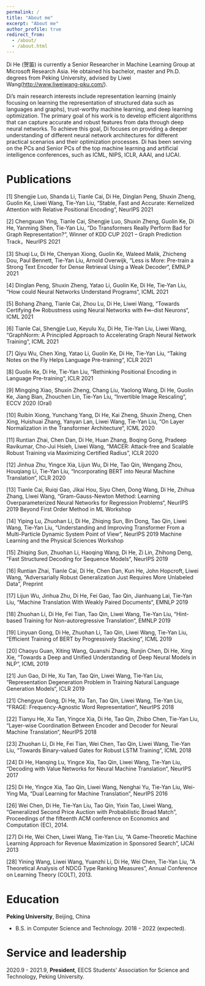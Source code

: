 ```yaml
---
permalink: /
title: "About me"
excerpt: "About me"
author_profile: true
redirect_from: 
  - /about/
  - /about.html
---
```



Di He (贺笛) is currently a Senior Researcher in Machine Learning Group at Microsoft Research Asia. He obtained his bachelor, master and Ph.D. degrees from Peking University, advised by Liwei Wang(http://www.liweiwang-pku.com/).

Di’s main research interests include representation learning (mainly focusing on learning the representation of structured data such as languages and graphs), trust-worthy machine learning, and deep learning optimization. The primary goal of his work is to develop efficient algorithms that can capture accurate and robust features from data through deep neural networks. To achieve this goal, Di focuses on providing a deeper understanding of different neural network architectures for different practical scenarios and their optimization processes. Di has been serving on the PCs and Senior PCs of the top machine learning and artificial intelligence conferences, such as ICML, NIPS, ICLR, AAAI, and IJCAI.

Publications
=====

[1] Shengjie Luo, Shanda Li, Tianle Cai, Di He, Dinglan Peng, Shuxin Zheng, Guolin Ke, Liwei Wang, Tie-Yan Liu, “Stable, Fast and Accurate: Kernelized Attention with Relative Positional Encoding“, NeurIPS 2021

[2] Chengxuan Ying, Tianle Cai, Shengjie Luo, Shuxin Zheng, Guolin Ke, Di He, Yanming Shen, Tie-Yan Liu, “Do Transformers Really Perform Bad for Graph Representation?“, Winner of KDD CUP 2021 – Graph Prediction Track，NeurIPS 2021

[3] Shuqi Lu, Di He, Chenyan Xiong, Guolin Ke, Waleed Malik, Zhicheng Dou, Paul Bennett, Tie-Yan Liu, Arnold Overwijk, “Less is More: Pre-train a Strong Text Encoder for Dense Retrieval Using a Weak Decoder“, EMNLP 2021

[4] Dinglan Peng, Shuxin Zheng, Yatao Li, Guolin Ke, Di He, Tie-Yan Liu, “How could Neural Networks Understand Programs“, ICML 2021

[5] Bohang Zhang, Tianle Cai, Zhou Lu, Di He, Liwei Wang, “Towards Certifying ℓ∞ Robustness using Neural Networks with ℓ∞-dist Neurons“, ICML 2021

[6] Tianle Cai, Shengjie Luo, Keyulu Xu, Di He, Tie-Yan Liu, Liwei Wang, “GraphNorm: A Principled Approach to Accelerating Graph Neural Network Training“, ICML 2021

[7] Qiyu Wu, Chen Xing, Yatao Li, Guolin Ke, Di He, Tie-Yan Liu, “Taking Notes on the Fly Helps Language Pre-training“, ICLR 2021

[8] Guolin Ke, Di He, Tie-Yan Liu, “Rethinking Positional Encoding in Language Pre-training“, ICLR 2021

[9] Mingqing Xiao, Shuxin Zheng, Chang Liu, Yaolong Wang, Di He, Guolin Ke, Jiang Bian, Zhouchen Lin, Tie-Yan Liu, “Invertible Image Rescaling“,  ECCV 2020 (Oral)

[10] Ruibin Xiong, Yunchang Yang, Di He, Kai Zheng, Shuxin Zheng, Chen Xing, Huishuai Zhang, Yanyan Lan, Liwei Wang, Tie-Yan Liu, “On Layer Normalization in the Transformer Architecture“,  ICML 2020

[11] Runtian Zhai, Chen Dan, Di He, Huan Zhang, Boqing Gong, Pradeep Ravikumar, Cho-Jui Hsieh, Liwei Wang, “MACER: Attack-free and Scalable Robust Training via Maximizing Certified Radius”, ICLR 2020

[12] Jinhua Zhu, Yingce Xia, Lijun Wu, Di He, Tao Qin, Wengang Zhou, Houqiang Li, Tie-Yan Liu, “Incorporating BERT into Neural Machine Translation“, ICLR 2020

[13] Tianle Cai, Ruiqi Gao, Jikai Hou, Siyu Chen, Dong Wang, Di He, Zhihua Zhang, Liwei Wang, “Gram-Gauss-Newton Method: Learning Overparameterized Neural Networks for Regression Problems“, NeurIPS 2019 Beyond First Order Method in ML Workshop

[14] Yiping Lu, Zhuohan Li, Di He, Zhiqing Sun, Bin Dong, Tao Qin, Liwei Wang, Tie-Yan Liu, “Understanding and Improving Transformer From a Multi-Particle Dynamic System Point of View“, NeurIPS 2019 Machine Learning and the Physical Sciences Workshop

[15] Zhiqing Sun, Zhuohan Li, Haoqing Wang, Di He, Zi Lin, Zhihong Deng, ”Fast Structured Decoding for Sequence Models“, NeurIPS 2019

[16] Runtian Zhai, Tianle Cai, Di He, Chen Dan, Kun He, John Hopcroft, Liwei Wang, “Adversarially Robust Generalization Just Requires More Unlabeled Data”, Preprint

[17] Lijun Wu, Jinhua Zhu, Di He, Fei Gao, Tao Qin, Jianhuang Lai, Tie-Yan Liu, “Machine Translation With Weakly Paired Documents“, EMNLP 2019

[18] Zhuohan Li, Di He, Fei Tian, Tao Qin, Liwei Wang, Tie-Yan Liu, “Hint-based Training for Non-autoregressive Translation“, EMNLP 2019

[19] Linyuan Gong, Di He, Zhuohan Li, Tao Qin, Liwei Wang, Tie-Yan Liu, “Efficient Training of BERT by Progressively Stacking“, ICML 2019

[20] Chaoyu Guan, Xiting Wang, Quanshi Zhang, Runjin Chen, Di He, Xing Xie, “Towards a Deep and Unified Understanding of Deep Neural Models in NLP“, ICML 2019

[21] Jun Gao, Di He, Xu Tan, Tao Qin, Liwei Wang, Tie-Yan Liu, “Representation Degeneration Problem in Training Natural Language Generation Models“, ICLR 2019

[21] Chengyue Gong, Di He, Xu Tan, Tao Qin, Liwei Wang, Tie-Yan Liu, “FRAGE: Frequency-Agnostic Word Representation“, NeurIPS 2018

[22] Tianyu He, Xu Tan, Yingce Xia, Di He, Tao Qin, Zhibo Chen, Tie-Yan Liu, “Layer-wise Coordination Between Encoder and Decoder for Neural Machine Translation“, NeurIPS 2018

[23] Zhuohan Li, Di He, Fei Tian, Wei Chen, Tao Qin, Liwei Wang, Tie-Yan Liu, “Towards Binary-valued Gates for Robust LSTM Training“, ICML 2018

[24] Di He, Hanqing Lu, Yingce Xia, Tao Qin, Liwei Wang, Tie-Yan Liu, “Decoding with Value Networks for Neural Machine Translation“, NeurIPS 2017

[25] Di He, Yingce Xia, Tao Qin, Liwei Wang, Nenghai Yu, Tie-Yan Liu, Wei-Ying Ma, “Dual Learning for Machine Translation”, NeurIPS 2016

[26] Wei Chen, Di He, Tie-Yan Liu, Tao Qin, Yixin Tao, Liwei Wang,  “Generalized Second Price Auction with Probabilistic Broad Match”, Proceedings of the fifteenth ACM conference on Economics and Computation (EC), 2014.

[27] Di He, Wei Chen, Liwei Wang, Tie-Yan Liu, “A Game-Theoretic Machine Learning Approach for Revenue Maximization in Sponsored Search”, IJCAI 2013

[28] Yining Wang, Liwei Wang, Yuanzhi Li, Di He, Wei Chen, Tie-Yan Liu, “A Theoretical Analysis of NDCG Type Ranking Measures”, Annual Conference on Learning Theory (COLT), 2013.

Education
=====

**Peking University**, Beijing, China

* B.S. in Computer Science and Technology. 2018 - 2022 (expected).

Service and leadership
=====  

2020.9 - 2021.9, **President**, EECS Students’ Association for Science and Technology, Peking University.
